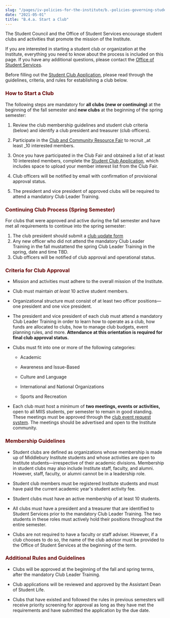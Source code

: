 ```yaml
---
slug: "/pages/iv-policies-for-the-institute/b.-policies-governing-student-conduct-and-student-organizations/d.-student-clubs-and-organizations/b.4.-club-approval"
date: "2021-05-01"
title: "B.4.a. Start a Club"
---
```


The Student Council and the Office of Student Services encourage student clubs and activities that promote the mission of the Institute.

If you are interested in starting a student club or organization at the Institute, everything you need to know about the process is included on this page. If you have any additional questions, please contact the [Office of Student Services](https://www.middlebury.edu/institute/student-life/team).

Before filling out the [Student Club Application](https://forms.miis.edu/student-life/clubs/start/application), please read through the guidelines, criteria, and rules for establishing a club below.

### <span style="color:#660000">How to Start a Club</span>

The following steps are mandatory for **all clubs** **(new or continuing)** at the beginning of the fall semester and **new clubs** at the beginning of the spring semester:

1.  Review the club membership guidelines and student club criteria (below) and identify a club president and treasurer (club officers).

2.  Participate in the [Club and Community Resource Fair](https://forms.miis.edu/student-life/clubs/fair) to recruit _at least _10 interested members.

3.  Once you have participated in the Club Fair and obtained a list of at least 10 interested members, complete the [Student Club Application](https://forms.miis.edu/student-life/clubs/start/application), which includes space to upload your member interest list from the Club Fair.

4.  Club officers will be notified by email with confirmation of provisional approval status.

5.  The president and vice president of approved clubs will be required to attend a mandatory Club Leader Training.

### <span style="color:#660000">Continuing Club Process (Spring Semester)</span>

For clubs that were approved and active during the fall semester and have met all requirements to continue into the spring semester:

1.  The club president should submit a [club update form](https://forms.miis.edu/student-life/clubs/update)
2.  Any new officer who did not attend the mandatory Club Leader Training in the fall mustattend the spring Club Leader Training in the spring, date and time TBD.
3.  Club officers will be notified of club approval and operational status.

### <span style="color:#660000">Criteria for Club Approval</span>

- Mission and activities must adhere to the overall mission of the Institute.

- Club must maintain _at least_ 10 active student members.

- Organizational structure must consist of at least two officer positions—one president and one vice president.

- The president and vice president of each club must attend a mandatory Club Leader Training in order to learn how to operate as a club, how funds are allocated to clubs, how to manage club budgets, event planning rules, and more. **Attendance at this orientation is required for final club approval status.**

- Clubs must fit into one or more of the following categories:

  - Academic

  - Awareness and Issue-Based

  - Culture and Language

  - International and National Organizations

  - Sports and Recreation

- Each club must host a minimum of **two meetings, events or activities,** open to all MIIS students, per semester to remain in good standing. These meetings must be approved through the [club event request system](https://forms.miis.edu/student-life/clubs/event-request). The meetings should be advertised and open to the Institute community.

### <span style="color:#660000">Membership Guidelines</span>

- Student clubs are defined as organizations whose membership is made up of Middlebury Institute students and whose activities are open to Institute students—irrespective of their academic divisions. Membership in student clubs may also include Institute staff, faculty, and alumni. However, staff, faculty, or alumni cannot be in a leadership role.

- Student club members must be registered Institute students and must have paid the current academic year's student activity fee.

- Student clubs must have an active membership of at least 10 students.

- All clubs must have a president and a treasurer that are identified to Student Services prior to the mandatory Club Leader Training. The two students in these roles must actively hold their positions throughout the entire semester.

- Clubs are not required to have a faculty or staff adviser. However, if a club chooses to do so, the name of the club advisor must be provided to the Office of Student Services at the beginning of the term.

### <span style="color:#660000">Additional Rules and Guidelines</span>

- Clubs will be approved at the beginning of the fall and spring terms, after the mandatory Club Leader Training.

- Club applications will be reviewed and approved by the Assistant Dean of Student Life.

- Clubs that have existed and followed the rules in previous semesters will receive priority screening for approval as long as they have met the requirements and have submitted the application by the due date.
